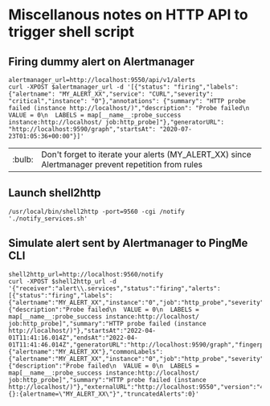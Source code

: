 # Miscellanous notes on HTTP API to trigger shell script

## Firing dummy alert on Alertmanager
    alertmanager_url=http://localhost:9550/api/v1/alerts
    curl -XPOST $alertmanager_url -d '[{"status": "firing","labels": {"alertname": "MY_ALERT_XX","service": "CURL","severity": "critical","instance": "0"},"annotations": {"summary": "HTTP probe failed (instance http://localhost/)","description": "Probe failed\n  VALUE = 0\n  LABELS = map[__name__:probe_success instance:http://localhost/ job:http_probe]"},"generatorURL": "http://localhost:9590/graph","startsAt": "2020-07-23T01:05:36+00:00"}]'

<table border="0">
  <tr>
    <td>:bulb:</td>
    <td>Don't forget to iterate your alerts (MY_ALERT_XX) since Alertmanager prevent repetition from rules</td>
  </tr>
</table>

## Launch shell2http

    /usr/local/bin/shell2http -port=9560 -cgi /notify './notify_services.sh'

## Simulate alert sent by Alertmanager to PingMe CLI

    shell2http_url=http://localhost:9560/notify
    curl -XPOST $shell2http_url -d '{"receiver":"alert\\.services","status":"firing","alerts":[{"status":"firing","labels":{"alertname":"MY_ALERT_XX","instance":"0","job":"http_probe","severity":"critical"},"annotations":{"description":"Probe failed\n  VALUE = 0\n  LABELS = map[__name__:probe_success instance:http://localhost/ job:http_probe]","summary":"HTTP probe failed (instance http://localhost/)"},"startsAt":"2022-04-01T11:41:16.014Z","endsAt":"2022-04-01T11:41:46.014Z","generatorURL":"http://localhost:9590/graph","fingerprint":"b13d2f13a19f6891"}],"groupLabels":{"alertname":"MY_ALERT_XX"},"commonLabels":{"alertname":"MY_ALERT_XX","instance":"0","job":"http_probe","severity":"critical"},"commonAnnotations":{"description":"Probe failed\n  VALUE = 0\n  LABELS = map[__name__:probe_success instance:http://localhost/ job:http_probe]","summary":"HTTP probe failed (instance http://localhost/)"},"externalURL":"http://localhost:9550","version":"4","groupKey":"{}:{alertname=\"MY_ALERT_XX\"}","truncatedAlerts":0}'